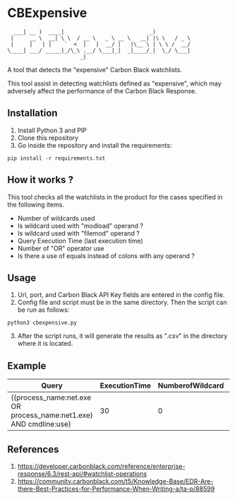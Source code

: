 # CBExpensive

```
  ___| __ )  ____|                           _)           
 |     __ \  __| \ \  / __ \   _ \ __ \   __| |\ \   / _ \
 |     |   | |    `  <  |   |  __/ |   |\__ \ | \ \ /  __/
\____| ___/ _____|_/\_\ .__/ \___|_|  _|____/_|  \_/ \___|
                       _|                                 
```

A tool that detects the "expensive" Carbon Black watchlists. 

This tool assist in detecting watchlists defined as "expensive", which may adversely affect the performance of the Carbon Black Response. 

Installation
-

1. Install Python 3 and PIP
2. Clone this repository
3. Go inside the repository and install the requirements: 
```console
pip install -r requirements.txt
```

How it works ?
-
This tool checks all the watchlists in the product for the cases specified in the following items.

* Number of wildcards used
* Is wildcard used with "modload" operand ?
* Is wildcard used with "filemod" operand ?
* Query Execution Time (last execution time)
* Number of "OR" operator use
* Is there a use of equals instead of colons with any operand ?

Usage
-
1. Url, port, and Carbon Black API Key fields are entered in the config file.
2. Config file and script must be in the same directory. Then the script can be run as follows:
```console
python3 cbexpensive.py
```
3. After the script runs, it will generate the results as ".csv" in the directory where it is located.

Example
-
Query|ExecutionTime|NumberofWildcard|WildcardwithFilemod|WildcardwithModload|EqualOperator|NumberofOROperator
--- | --- | --- | --- |--- |--- |---
((process_name:net.exe OR process_name:net1.exe) AND cmdline:use)|30|0|FALSE|FALSE|FALSE|1

References
-
1. https://developer.carbonblack.com/reference/enterprise-response/6.3/rest-api/#watchlist-operations
2. https://community.carbonblack.com/t5/Knowledge-Base/EDR-Are-there-Best-Practices-for-Performance-When-Writing-a/ta-p/88599
